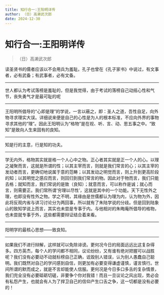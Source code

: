 ```yaml
---
title: 知行合一:王阳明详传
author: （日）高濑武次郎
date: 2024-12-30
---
```


# 知行合一:王阳明详传

> （日）高濑武次郎

读圣贤书的儒者应该以不会用兵为羞耻。孔子也曾在《孔子家书》中说过，有文事者，必有武备；有武事者，必有文备。

---

世人都认为考试落榜是羞耻的，但是我觉得，由于考试的落榜自己动摇心性和气节，丧失勇气才是最可耻的呢

---

王阳明所倡导的“心即是理”的学说，一言以蔽之，即：圣人之道，吾性自足，向外物寻求理实大误。详细说来便是自己的心性是为人的根本标准，不应向外界的事物寻求其他的“理”。因此王阳明认为“格物”是在视、听、言、动、思五事之中。“致知”是致向人生来固有的良知。

---

知是行的主意，行是知的功夫。

---

学无内外，格物其实就是格一个人心中之物。正心者其实就是正一个人的心。以理之凝聚而言，这就是所谓的性；以其主宰而言，则就是我们常言的心；以其主宰的发动者而言，更确切地说属于意的范畴；以其发动之明觉而言，则上升到更高阶段的知；以其明觉之感应而言，则回归到我们常言的物。因此对于物而言，我们只能去格；就知而言，我们常说的是致（良知）；就意而言，可以称作是诚；就心而言，则需要正。我们常所谓‘穷理以尽性’，这就是其中的一个功能。天下无性外之理，也即没有性外之物。学之不明，其缘由是世儒都认为理为内，认为物为外，因此将反观内省与讲习讨论分为两回事，所以就有了朱陆学说的分歧。但是回到陆象山的致知学说上而言，其实也未尝是专事于内。与他相对的朱晦庵所倡导的格物，也未尝就专事于外，这些都需要辩证结合着来看。

---

阳明学的最核心思想——致良知。

---

如果我们不进行辩解，这样就可以免除诽谤。更何况今日的局面远远比这复杂得多。四方英杰，每个人的学问都不相同，议论纷纷，又有谁有绝对把握可以战胜呢？我们没有必要动不动就标榜自己正确，诋毁别人错误，认为别人愚蠢自己聪明。我们既然对自己的学问感到自信，则更加有必要变得谦虚谨慎，谨言慎行。世间所谓的默而成之，就是不言却能使人信服。更何况是今日多口多舌的复杂情景，我们完全没有必要砥砺切磋，非要争个你对我错！而且一旦议论之风出现，势必会有私怨产生，也就会有人为了捍卫自己的信仰产生口舌之争，这一切都是没有必要的！
